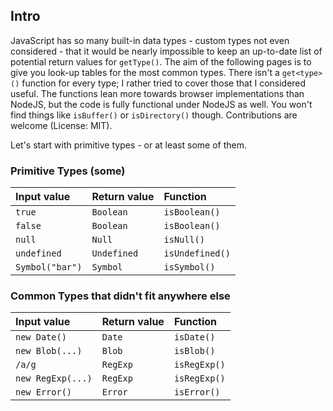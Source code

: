 ## Intro
JavaScript has so many built-in data types - custom types not even considered - that it would be nearly impossible to keep an up-to-date list of potential return values for `getType()`. The aim of the following pages is to give you look-up tables for the most common types. There isn't a `get<type>()` function for every type; I rather tried to cover those that I considered useful. The functions lean more towards browser implementations than NodeJS, but the code is fully functional under NodeJS as well. You won't find things like `isBuffer()` or `isDirectory()` though. Contributions are welcome (License: MIT). 

Let's start with primitive types - or at least some of them.

### Primitive Types (some)

| Input value     | Return value | Function        |
|:----------------|:-------------|:----------------|
| `true`          | `Boolean`    | `isBoolean()`   |
| `false`         | `Boolean`    | `isBoolean()`   |
| `null`          | `Null`       | `isNull()`      |
| `undefined`     | `Undefined`  | `isUndefined()` |
| `Symbol("bar")` | `Symbol`     | `isSymbol()`    |

### Common Types that didn't fit anywhere else

| Input value       | Return value | Function     |
|:------------------|:-------------|:-------------|
| `new Date()`      | `Date`       | `isDate()`   |
| `new Blob(...)`   | `Blob`       | `isBlob()`   |
| `/a/g`             | `RegExp`     | `isRegExp()` |
| `new RegExp(...)` | `RegExp`     | `isRegExp()` |
| `new Error()`     | `Error`      | `isError()`  |

